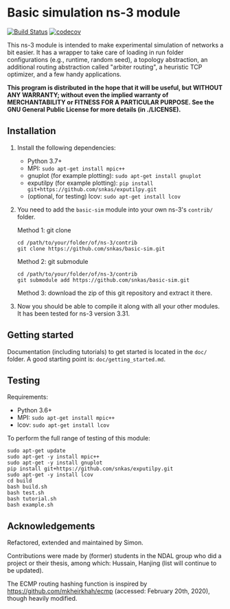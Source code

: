 # Basic simulation ns-3 module

[![Build Status](https://travis-ci.org/snkas/basic-sim.svg?branch=master)](https://travis-ci.org/snkas/basic-sim) [![codecov](https://codecov.io/gh/snkas/basic-sim/branch/master/graph/badge.svg)](https://codecov.io/gh/snkas/basic-sim)

This ns-3 module is intended to make experimental simulation of networks a bit easier. It has a wrapper to take care of loading in run folder configurations (e.g., runtime, random seed), a topology abstraction, an additional routing abstraction called "arbiter routing", a heuristic TCP optimizer, and a few handy applications.

**This program is distributed in the hope that it will be useful, but WITHOUT ANY WARRANTY; without even the implied warranty of MERCHANTABILITY or FITNESS FOR A PARTICULAR PURPOSE.  See the GNU General Public License for more details (in ./LICENSE).**


## Installation

1. Install the following dependencies:
   * Python 3.7+
   * MPI: `sudo apt-get install mpic++`
   * gnuplot (for example plotting): `sudo apt-get install gnuplot`
   * exputilpy (for example plotting): `pip install git+https://github.com/snkas/exputilpy.git`
   * (optional, for testing) lcov: `sudo apt-get install lcov`

2. You need to add the `basic-sim` module into your own ns-3's `contrib/` folder.

    Method 1: git clone
    ```
    cd /path/to/your/folder/of/ns-3/contrib
    git clone https://github.com/snkas/basic-sim.git
    ```
   
    Method 2: git submodule
    ```
    cd /path/to/your/folder/of/ns-3/contrib
    git submodule add https://github.com/snkas/basic-sim.git
    ```
   
    Method 3: download the zip of this git repository and extract it there.
   
3. Now you should be able to compile it along with all your other modules. It has been tested for ns-3 version 3.31.


## Getting started

Documentation (including tutorials) to get started is located in the `doc/` folder.
A good starting point is: `doc/getting_started.md`.


## Testing

Requirements:

* Python 3.6+
* MPI: `sudo apt-get install mpic++`
* lcov: `sudo apt-get install lcov`

To perform the full range of testing of this module:

```
sudo apt-get update
sudo apt-get -y install mpic++
sudo apt-get -y install gnuplot
pip install git+https://github.com/snkas/exputilpy.git
sudo apt-get -y install lcov
cd build
bash build.sh
bash test.sh
bash tutorial.sh
bash example.sh
```


## Acknowledgements

Refactored, extended and maintained by Simon.

Contributions were made by (former) students in the NDAL group who did a project or their thesis, among which: Hussain, Hanjing (list will continue to be updated).

The ECMP routing hashing function is inspired by https://github.com/mkheirkhah/ecmp (accessed: February 20th, 2020), though heavily modified.
